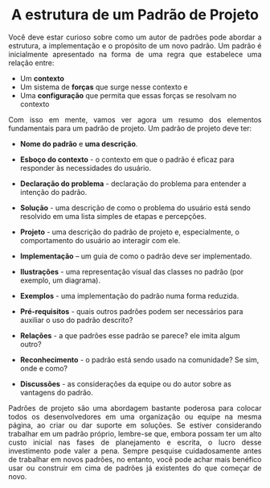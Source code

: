 <h1 align = "center">A estrutura de um Padrão de Projeto</h1>


<p align = "justify">Você deve estar curioso sobre como um autor de padrões pode abordar a estrutura, a implementação e o propósito de um novo padrão. Um padrão é inicialmente apresentado na forma de uma regra que estabelece uma relação entre:</p>

- Um **contexto**
- Um sistema de **forças** que surge nesse contexto e
- Uma **configuração** que permita que essas forças se resolvam no contexto

<p align = "justify">Com isso em mente, vamos ver agora um resumo dos elementos fundamentais para um padrão de projeto. Um padrão de projeto deve ter:</p>

- **Nome do padrão** e **uma descrição**.

- **Esboço do contexto** - o contexto em que o padrão é eficaz para responder às necessidades do usuário.

- **Declaração do problema** - declaração do problema para entender a intenção do padrão.

- **Solução** - uma descrição de como o problema do usuário está sendo resolvido em uma lista simples de etapas e percepções.

- **Projeto** - uma descrição do padrão de projeto e, especialmente, o comportamento do usuário ao interagir com ele.

- **Implementação** – um guia de como o padrão deve ser implementado.

- **Ilustrações** - uma representação visual das classes no padrão (por exemplo, um diagrama).

- **Exemplos** - uma implementação do padrão numa forma reduzida.

- **Pré-requisitos** - quais outros padrões podem ser necessários para auxiliar o uso do padrão descrito?

- **Relações** - a que padrões esse padrão se parece? ele imita algum outro?

- **Reconhecimento** - o padrão está sendo usado na comunidade? Se sim, onde e como?

- **Discussões** - as considerações da equipe ou do autor sobre as vantagens do padrão.

<p align = "justify">Padrões de projeto são uma abordagem bastante poderosa para colocar todos os desenvolvedores em uma organização ou equipe na mesma página, ao criar ou dar suporte em soluções. Se estiver considerando trabalhar em um padrão próprio, lembre-se que, embora possam ter um alto custo inicial nas fases de planejamento e escrita, o lucro desse investimento pode valer a pena. Sempre pesquise cuidadosamente antes de trabalhar em novos padrões, no entanto, você pode achar mais benéfico usar ou construir em cima de padrões já existentes do que começar de novo.</p>
